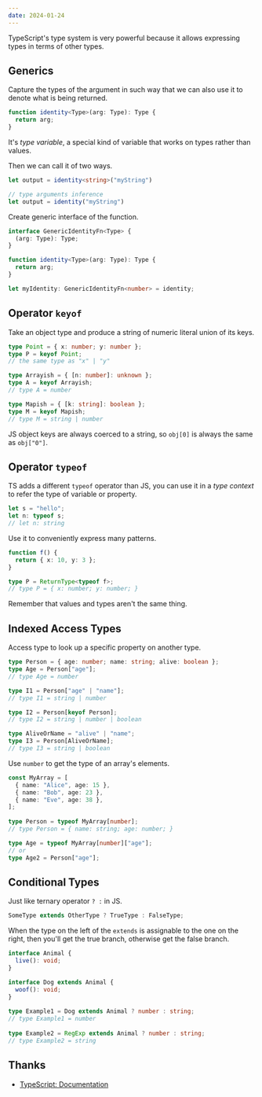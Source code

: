 ```yaml
---
date: 2024-01-24
---
```


TypeScript's type system is very powerful because it allows expressing types in terms of other types.

## Generics

Capture the types of the argument in such way that we can also use it to denote what is being returned.

```ts
function identity<Type>(arg: Type): Type {
  return arg;
}
```

It's _type variable_, a special kind of variable that works on types rather than values.

Then we can call it of two ways.

```ts
let output = identity<string>("myString")

// type arguments inference
let output = identity("myString")
```

Create generic interface of the function.

```ts
interface GenericIdentityFn<Type> {
  (arg: Type): Type;
}

function identity<Type>(arg: Type): Type {
  return arg;
}

let myIdentity: GenericIdentityFn<number> = identity;
```


## Operator `keyof`

Take an object type and produce a string of numeric literal union of its keys.

```ts
type Point = { x: number; y: number };
type P = keyof Point;
// the same type as "x" | "y"

type Arrayish = { [n: number]: unknown };
type A = keyof Arrayish;
// type A = number

type Mapish = { [k: string]: boolean };
type M = keyof Mapish;
// type M = string | number
```

JS object keys are always coerced to a string, so `obj[0]` is always the same as `obj["0"]`.

## Operator `typeof`

TS adds a different `typeof` operator than JS, you can use it in a _type context_ to refer the type of variable or property.

```ts
let s = "hello";
let n: typeof s;
// let n: string
```

Use it to conveniently express many patterns.

```ts
function f() {
  return { x: 10, y: 3 };
}

type P = ReturnType<typeof f>;
// type P = { x: number; y: number; } 
```

Remember that values and types aren't the same thing.


## Indexed Access Types

Access type to look up a specific property on another type.

```ts
type Person = { age: number; name: string; alive: boolean };
type Age = Person["age"];
// type Age = number

type I1 = Person["age" | "name"];
// type I1 = string | number

type I2 = Person[keyof Person];
// type I2 = string | number | boolean

type AliveOrName = "alive" | "name";
type I3 = Person[AliveOrName];
// type I3 = string | boolean
```

Use `number` to get the type of an array's elements.

```ts
const MyArray = [
  { name: "Alice", age: 15 },
  { name: "Bob", age: 23 },
  { name: "Eve", age: 38 },
];
 
type Person = typeof MyArray[number];
// type Person = { name: string; age: number; }

type Age = typeof MyArray[number]["age"];
// or
type Age2 = Person["age"];
```


## Conditional Types

Just like ternary operator `? :` in JS.

```ts
SomeType extends OtherType ? TrueType : FalseType;
```

When the type on the left of the `extends` is assignable to the one on the right, then you'll get the true branch, otherwise get the false branch.

```ts
interface Animal {
  live(): void;
}

interface Dog extends Animal {
  woof(): void;
}
 
type Example1 = Dog extends Animal ? number : string;
// type Example1 = number
 
type Example2 = RegExp extends Animal ? number : string;
// type Example2 = string
```



## Thanks

- [TypeScript: Documentation](https://www.typescriptlang.org/docs/handbook/2/types-from-types.html)



